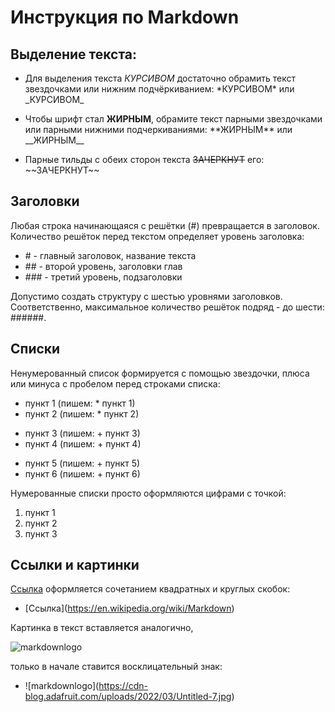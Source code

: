 # Инструкция по Markdown
## Выделение текста:

* Для выделения текста *КУРСИВОМ* достаточно обрамить текст звездочками или нижним подчёркиванием: \*КУРСИВОМ* или \_КУРСИВОМ_

* Чтобы шрифт стал **ЖИРНЫМ**, обрамите текст парными звездочками или парными нижними подчеркиваниями: \*\*ЖИРНЫМ** или \_\_ЖИРНЫМ__

* Парные тильды с обеих сторон текста ~~ЗАЧЕРКНУТ~~ его: \~~ЗАЧЕРКНУТ~~

## Заголовки

Любая строка начинающаяся с решётки (\#) превращается в заголовок. Количество решёток перед текстом определяет уровень заголовка: 
* \# - главный заголовок, название текста
* \## - второй уровень, заголовки глав
* \### - третий уровень, подзаголовки

Допустимо создать структуру с шестью уровнями заголовков. Соответственно, максимальное количество решёток подряд - до шести: ######.

## Списки

Ненумерованный список формируется с помощью звездочки, плюса или минуса с пробелом перед строками списка:

* пункт 1  (пишем: \* пункт 1)
* пункт 2  (пишем: \* пункт 2)
+ пункт 3  (пишем: \+ пункт 3)
+ пункт 4  (пишем: \+ пункт 4)
- пункт 5  (пишем: \+ пункт 5)
- пункт 6  (пишем: \+ пункт 6)

Нумерованные списки просто оформляются цифрами с точкой:

1. пункт 1  
2. пункт 2 
3. пункт 3 

## Ссылки и картинки

[Ссылка](https://en.wikipedia.org/wiki/Markdown) оформляется сочетанием квадратных и круглых скобок: 
* \[Ссылка](https://en.wikipedia.org/wiki/Markdown)

Картинка в текст вставляется аналогично,

![markdownlogo](https://cdn-blog.adafruit.com/uploads/2022/03/Untitled-7.jpg)

только в начале ставится восклицательный знак:
* \!\[markdownlogo](https://cdn-blog.adafruit.com/uploads/2022/03/Untitled-7.jpg)